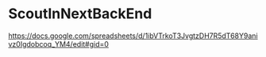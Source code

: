 # ScoutInNextBackEnd
https://docs.google.com/spreadsheets/d/1ibVTrkoT3JvgtzDH7R5dT68Y9anivz0Igdobcoq_YM4/edit#gid=0
